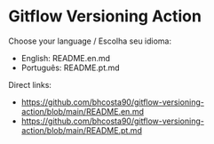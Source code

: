 # Gitflow Versioning Action

Choose your language / Escolha seu idioma:

- English: README.en.md
- Português: README.pt.md

Direct links:
- https://github.com/bhcosta90/gitflow-versioning-action/blob/main/README.en.md
- https://github.com/bhcosta90/gitflow-versioning-action/blob/main/README.pt.md
